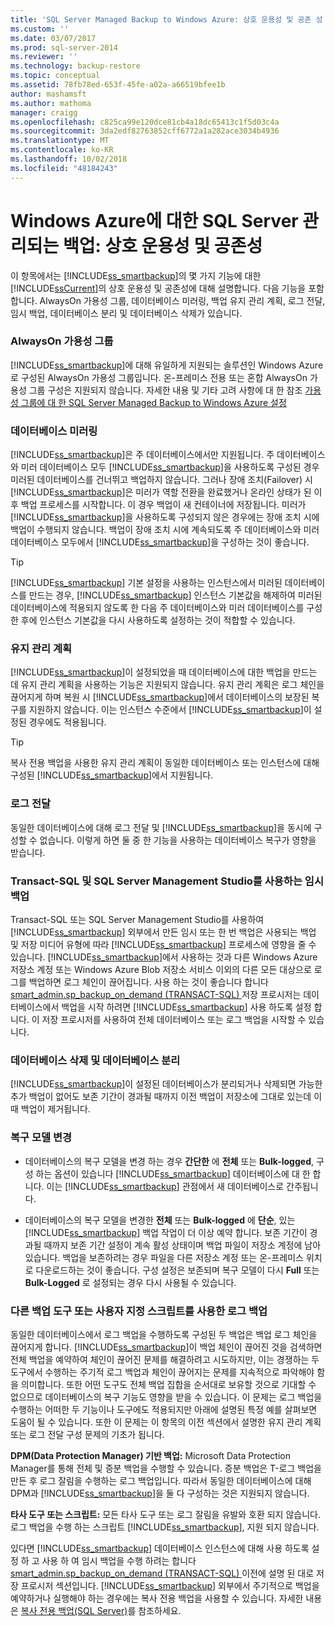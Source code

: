 ```yaml
---
title: 'SQL Server Managed Backup to Windows Azure: 상호 운용성 및 공존 성 | Microsoft Docs'
ms.custom: ''
ms.date: 03/07/2017
ms.prod: sql-server-2014
ms.reviewer: ''
ms.technology: backup-restore
ms.topic: conceptual
ms.assetid: 78fb78ed-653f-45fe-a02a-a66519bfee1b
author: mashamsft
ms.author: mathoma
manager: craigg
ms.openlocfilehash: c825ca99e120dce81cb4a18dc65413c1f5d03c4a
ms.sourcegitcommit: 3da2edf82763852cff6772a1a282ace3034b4936
ms.translationtype: MT
ms.contentlocale: ko-KR
ms.lasthandoff: 10/02/2018
ms.locfileid: "48184243"
---
```

# <a name="sql-server-managed-backup-to-windows-azure-interoperability-and-coexistence"></a>Windows Azure에 대한 SQL Server 관리되는 백업: 상호 운용성 및 공존성
  이 항목에서는 [!INCLUDE[ss_smartbackup](../includes/ss-smartbackup-md.md)]의 몇 가지 기능에 대한 [!INCLUDE[ssCurrent](../includes/sscurrent-md.md)]의 상호 운용성 및 공존성에 대해 설명합니다. 다음 기능을 포함합니다. AlwaysOn 가용성 그룹, 데이터베이스 미러링, 백업 유지 관리 계획, 로그 전달, 임시 백업, 데이터베이스 분리 및 데이터베이스 삭제가 있습니다.  
  
### <a name="alwayson-availability-groups"></a>AlwaysOn 가용성 그룹  
 [!INCLUDE[ss_smartbackup](../includes/ss-smartbackup-md.md)]에 대해 유일하게 지원되는 솔루션인 Windows Azure로 구성된 AlwaysOn 가용성 그룹입니다. 온-프레미스 전용 또는 혼합 AlwaysOn 가용성 그룹 구성은 지원되지 않습니다. 자세한 내용 및 기타 고려 사항에 대 한 참조 [가용성 그룹에 대 한 SQL Server Managed Backup to Windows Azure 설정](../../2014/database-engine/setting-up-sql-server-managed-backup-to-windows-azure-for-availability-groups.md)  
  
### <a name="database-mirroring"></a>데이터베이스 미러링  
 [!INCLUDE[ss_smartbackup](../includes/ss-smartbackup-md.md)]은 주 데이터베이스에서만 지원됩니다. 주 데이터베이스와 미러 데이터베이스 모두 [!INCLUDE[ss_smartbackup](../includes/ss-smartbackup-md.md)]을 사용하도록 구성된 경우 미러된 데이터베이스를 건너뛰고 백업하지 않습니다. 그러나 장애 조치(Failover) 시 [!INCLUDE[ss_smartbackup](../includes/ss-smartbackup-md.md)]은 미러가 역할 전환을 완료했거나 온라인 상태가 된 이후 백업 프로세스를 시작합니다. 이 경우 백업이 새 컨테이너에 저장됩니다. 미러가 [!INCLUDE[ss_smartbackup](../includes/ss-smartbackup-md.md)]을 사용하도록 구성되지 않은 경우에는 장애 조치 시에 백업이 수행되지 않습니다. 백업이 장애 조치 시에 계속되도록 주 데이터베이스와 미러 데이터베이스 모두에서 [!INCLUDE[ss_smartbackup](../includes/ss-smartbackup-md.md)]을 구성하는 것이 좋습니다.  
  
> [!TIP]  
>  [!INCLUDE[ss_smartbackup](../includes/ss-smartbackup-md.md)] 기본 설정을 사용하는 인스턴스에서 미러된 데이터베이스를 만드는 경우, [!INCLUDE[ss_smartbackup](../includes/ss-smartbackup-md.md)] 인스턴스 기본값을 해제하여 미러된 데이터베이스에 적용되지 않도록 한 다음 주 데이터베이스와 미러 데이터베이스를 구성한 후에 인스턴스 기본값을 다시 사용하도록 설정하는 것이 적합할 수 있습니다.  
  
### <a name="maintenance-plan"></a>유지 관리 계획  
 [!INCLUDE[ss_smartbackup](../includes/ss-smartbackup-md.md)]이 설정되었을 때 데이터베이스에 대한 백업을 만드는 데 유지 관리 계획을 사용하는 기능은 지원되지 않습니다. 유지 관리 계획은 로그 체인을 끊어지게 하며 복원 시 [!INCLUDE[ss_smartbackup](../includes/ss-smartbackup-md.md)]에서 데이터베이스의 보장된 복구를 지원하지 않습니다. 이는 인스턴스 수준에서 [!INCLUDE[ss_smartbackup](../includes/ss-smartbackup-md.md)]이 설정된 경우에도 적용됩니다.  
  
> [!TIP]  
>  복사 전용 백업을 사용한 유지 관리 계획이 동일한 데이터베이스 또는 인스턴스에 대해 구성된 [!INCLUDE[ss_smartbackup](../includes/ss-smartbackup-md.md)]에서 지원됩니다.  
  
### <a name="log-shipping"></a>로그 전달  
 동일한 데이터베이스에 대해 로그 전달 및 [!INCLUDE[ss_smartbackup](../includes/ss-smartbackup-md.md)]을 동시에 구성할 수 없습니다. 이렇게 하면 둘 중 한 기능을 사용하는 데이터베이스 복구가 영향을 받습니다.  
  
### <a name="ad-hoc-backups-using-transact-sql-and-sql-server-management-studio"></a>Transact-SQL 및 SQL Server Management Studio를 사용하는 임시 백업  
 Transact-SQL 또는 SQL Server Management Studio를 사용하여 [!INCLUDE[ss_smartbackup](../includes/ss-smartbackup-md.md)] 외부에서 만든 임시 또는 한 번 백업은 사용되는 백업 및 저장 미디어 유형에 따라 [!INCLUDE[ss_smartbackup](../includes/ss-smartbackup-md.md)] 프로세스에 영향을 줄 수 있습니다. [!INCLUDE[ss_smartbackup](../includes/ss-smartbackup-md.md)]에서 사용하는 것과 다른 Windows Azure 저장소 계정 또는 Windows Azure Blob 저장소 서비스 이외의 다른 모든 대상으로 로그를 백업하면 로그 체인이 끊어집니다. 사용 하는 것이 좋습니다 합니다 [smart_admin.sp_backup_on_demand &#40;TRANSACT-SQL&#41; ](/sql/relational-databases/system-stored-procedures/managed-backup-sp-backup-on-demand-transact-sql) 저장 프로시저는 데이터베이스에서 백업을 시작 하려면 [!INCLUDE[ss_smartbackup](../includes/ss-smartbackup-md.md)] 사용 하도록 설정 합니다. 이 저장 프로시저를 사용하여 전체 데이터베이스 또는 로그 백업을 시작할 수 있습니다.  
  
### <a name="drop-database-and-detach-database"></a>데이터베이스 삭제 및 데이터베이스 분리  
 [!INCLUDE[ss_smartbackup](../includes/ss-smartbackup-md.md)]이 설정된 데이터베이스가 분리되거나 삭제되면 가능한 추가 백업이 없어도 보존 기간이 경과될 때까지 이전 백업이 저장소에 그대로 있는데 이때 백업이 제거됩니다.  
  
### <a name="changes-to-recovery-model"></a>복구 모델 변경  
  
-   데이터베이스의 복구 모델을 변경 하는 경우 **간단한** 에 **전체** 또는 **Bulk-logged**, 구성 하는 옵션이 있습니다 [!INCLUDE[ss_smartbackup](../includes/ss-smartbackup-md.md)] 데이터베이스에 대 한 합니다. 이는 [!INCLUDE[ss_smartbackup](../includes/ss-smartbackup-md.md)] 관점에서 새 데이터베이스로 간주됩니다.  
  
-   데이터베이스의 복구 모델을 변경한 **전체** 또는 **Bulk-logged** 에 **단순**, 있는 [!INCLUDE[ss_smartbackup](../includes/ss-smartbackup-md.md)] 백업 작업이 더 이상 예약 합니다. 보존 기간이 경과될 때까지 보존 기간 설정이 계속 활성 상태이며 백업 파일이 저장소 계정에 남아 있습니다. 백업을 보존하려는 경우 파일을 다른 저장소 계정 또는 온-프레미스 위치로 다운로드하는 것이 좋습니다. 구성 설정은 보존되며 복구 모델이 다시 **Full** 또는 **Bulk-Logged** 로 설정되는 경우 다시 사용될 수 있습니다.  
  
### <a name="log-backups-using-other-backup-tools-or-custom-scripts"></a>다른 백업 도구 또는 사용자 지정 스크립트를 사용한 로그 백업  
 동일한 데이터베이스에서 로그 백업을 수행하도록 구성된 두 백업은 백업 로그 체인을 끊어지게 합니다. [!INCLUDE[ss_smartbackup](../includes/ss-smartbackup-md.md)]이 백업 체인이 끊어진 것을 검색하면 전체 백업을 예약하여 체인이 끊어진 문제를 해결하려고 시도하지만, 이는 경쟁하는 두 도구에서 수행하는 주기적 로그 백업과 체인이 끊어지는 문제를 지속적으로 파악해야 함을 의미합니다. 또한 어떤 도구도 전체 백업 집합을 순서대로 보유할 것으로 기대할 수 없으므로 데이터베이스의 복구 기능도 영향을 받을 수 있습니다. 이 문제는 로그 백업을 수행하는 어떠한 두 기능이나 도구에도 적용되지만 아래에 설명된 특정 예를 살펴보면 도움이 될 수 있습니다. 또한 이 문제는 이 항목의 이전 섹션에서 설명한 유지 관리 계획 또는 로그 전달 구성 문제의 기초가 됩니다.  
  
 **DPM(Data Protection Manager) 기반 백업:** Microsoft Data Protection Manager를 통해 전체 및 증분 백업을 수행할 수 있습니다. 증분 백업은 T-로그 백업을 만든 후 로그 잘림을 수행하는 로그 백업입니다. 따라서 동일한 데이터베이스에 대해 DPM과 [!INCLUDE[ss_smartbackup](../includes/ss-smartbackup-md.md)]을 둘 다 구성하는 것은 지원되지 않습니다.  
  
 **타사 도구 또는 스크립트:** 모든 타사 도구 또는 로그 잘림을 유발와 호환 되지 않습니다. 로그 백업을 수행 하는 스크립트 [!INCLUDE[ss_smartbackup](../includes/ss-smartbackup-md.md)], 지원 되지 않습니다.  
  
 있다면 [!INCLUDE[ss_smartbackup](../includes/ss-smartbackup-md.md)] 데이터베이스 인스턴스에 대해 사용 하도록 설정 하 고 사용 하 여 임시 백업을 수행 하려는 합니다 [smart_admin.sp_backup_on_demand &#40;TRANSACT-SQL&#41; ](/sql/relational-databases/system-stored-procedures/managed-backup-sp-backup-on-demand-transact-sql) 이전에 설명 된 대로 저장 프로시저 섹션입니다. [!INCLUDE[ss_smartbackup](../includes/ss-smartbackup-md.md)] 외부에서 주기적으로 백업을 예약하거나 실행해야 하는 경우에는 복사 전용 백업을 사용할 수 있습니다.  자세한 내용은 [복사 전용 백업&#40;SQL Server&#41;](../relational-databases/backup-restore/copy-only-backups-sql-server.md)를 참조하세요.  
  
  
